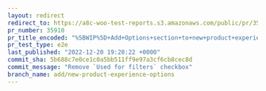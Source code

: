 ```yaml
---
layout: redirect
redirect_to: https://a8c-woo-test-reports.s3.amazonaws.com/public/pr/35910/e2e/index.html
pr_number: 35910
pr_title_encoded: "%5BWIP%5D+Add+Options+section+to+new+product+experience"
pr_test_type: e2e
last_published: "2022-12-20 19:28:22 +0000"
commit_sha: 5b688c7e0ce1c0a5bb511ff9e97a3cf6cb8cec8d
commit_message: "Remove `Used for filters` checkbox"
branch_name: add/new-product-experience-options
---
```

